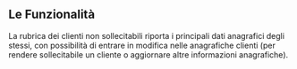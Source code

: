 ## Le Funzionalità

La rubrica dei clienti non sollecitabili riporta  i principali dati anagrafici degli stessi, con possibilità di entrare in modifica nelle anagrafiche clienti (per rendere sollecitabile un cliente  o aggiornare altre informazioni anagrafiche).


